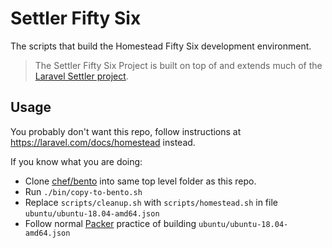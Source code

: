 # Settler Fifty Six

The scripts that build the Homestead Fifty Six development environment. 

> The Settler Fifty Six Project is built on top of and extends much of the [Laravel Settler project](https://github.com/laravel/settler). 

## Usage

You probably don't want this repo, follow instructions at https://laravel.com/docs/homestead instead.

If you know what you are doing:

* Clone [chef/bento](https://github.com/chef/bento) into same top level folder as this repo.
* Run `./bin/copy-to-bento.sh`
* Replace `scripts/cleanup.sh` with `scripts/homestead.sh` in file `ubuntu/ubuntu-18.04-amd64.json`
* Follow normal [Packer](https://www.packer.io/) practice of building `ubuntu/ubuntu-18.04-amd64.json`
